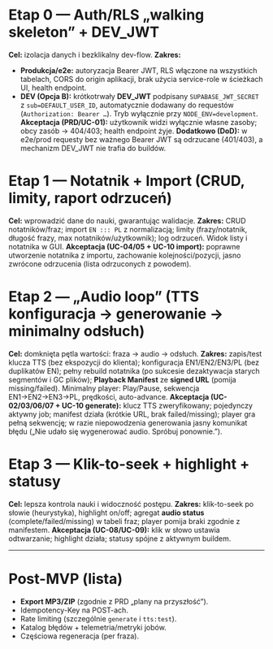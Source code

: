 # Etap 0 — Auth/RLS „walking skeleton” + DEV_JWT

**Cel:** izolacja danych i bezklikalny dev-flow.
**Zakres:**

- **Produkcja/e2e:** autoryzacja Bearer JWT, RLS włączone na wszystkich tabelach, CORS do origin aplikacji, brak użycia service-role w ścieżkach UI, health endpoint.
- **DEV (Opcja B):** krótkotrwały **DEV_JWT** podpisany `SUPABASE_JWT_SECRET` z `sub=DEFAULT_USER_ID`, automatycznie dodawany do requestów (`Authorization: Bearer …`). Tryb wyłącznie przy `NODE_ENV=development`.
  **Akceptacja (PRD/UC-01):** użytkownik widzi wyłącznie własne zasoby; obcy zasób → 404/403; health endpoint żyje.
  **Dodatkowo (DoD):** w e2e/prod requesty bez ważnego Bearer JWT są odrzucane (401/403), a mechanizm DEV_JWT nie trafia do buildów.

# Etap 1 — Notatnik + Import (CRUD, limity, raport odrzuceń)

**Cel:** wprowadzić dane do nauki, gwarantując walidacje.
**Zakres:** CRUD notatników/fraz; import `EN ::: PL` z normalizacją; limity (frazy/notatnik, długość frazy, max notatników/użytkownik); log odrzuceń. Widok listy i notatnika w GUI.
**Akceptacja (UC-04/05 + UC-10 import):** poprawne utworzenie notatnika z importu, zachowanie kolejności/pozycji, jasno zwrócone odrzucenia (lista odrzuconych z powodem).

# Etap 2 — „Audio loop” (TTS konfiguracja → generowanie → minimalny odsłuch)

**Cel:** domknięta pętla wartości: fraza → audio → odsłuch.
**Zakres:** zapis/test klucza TTS (bez ekspozycji do klienta); konfiguracja EN1/EN2/EN3/PL (bez duplikatów EN); pełny rebuild notatnika (po sukcesie dezaktywacja starych segmentów i GC plików); **Playback Manifest** ze **signed URL** (pomija missing/failed). Minimalny player: Play/Pause, sekwencja EN1→EN2→EN3→PL, prędkości, auto-advance.
**Akceptacja (UC-02/03/06/07 + UC-10 generate):** klucz TTS zweryfikowany; pojedynczy aktywny job; manifest działa (krótkie URL, brak failed/missing); player gra pełną sekwencję; w razie niepowodzenia generowania jasny komunikat błędu („Nie udało się wygenerować audio. Spróbuj ponownie.”).

# Etap 3 — Klik-to-seek + highlight + statusy

**Cel:** lepsza kontrola nauki i widoczność postępu.
**Zakres:** klik-to-seek po słowie (heurystyka), highlight on/off; agregat **audio status** (complete/failed/missing) w tabeli fraz; player pomija braki zgodnie z manifestem.
**Akceptacja (UC-08/UC-09):** klik w słowo ustawia odtwarzanie; highlight działa; statusy spójne z aktywnym buildem.

---

# Post-MVP (lista)

- **Export MP3/ZIP** (zgodnie z PRD „plany na przyszłość”).
- Idempotency-Key na POST-ach.
- Rate limiting (szczególnie `generate` i `tts:test`).
- Katalog błędów + telemetria/metryki jobów.
- Częściowa regeneracja (per fraza).
